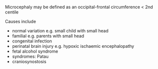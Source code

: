 Microcephaly may be defined as an occipital\-frontal circumference \< 2nd centile  
  
Causes include  
* normal variation e.g. small child with small head
* familial e.g. parents with small head
* congenital infection
* perinatal brain injury e.g. hypoxic ischaemic encephalopathy
* fetal alcohol syndrome
* syndromes: Patau
* craniosynostosis
